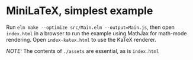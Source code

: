 # MiniLaTeX, simplest example

Run `elm make --optimize src/Main.elm --output=Main.js`, 
then open `index.html` in a browser to run the example using
MathJax for math-mode rendering.  Open `index-katex.html` to 
use the KaTeX renderer. 

*NOTE:* The contents of `./assets` are essential, as is `index.html`